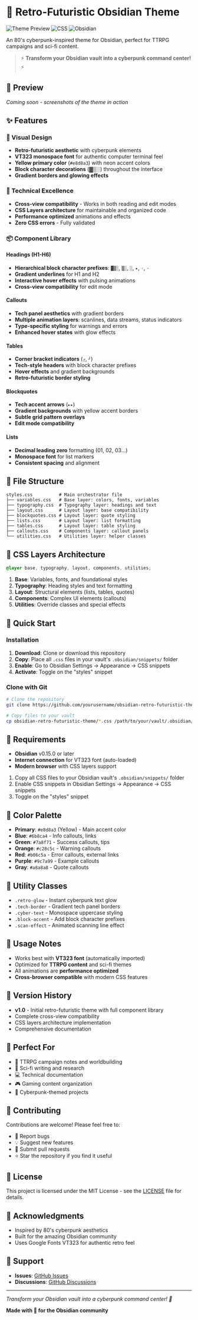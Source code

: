 # 🚀 Retro-Futuristic Obsidian Theme

![Theme Preview](https://img.shields.io/badge/Theme-Retro--Futuristic-yellow?style=for-the-badge)
![CSS](https://img.shields.io/badge/CSS-Layers-blue?style=for-the-badge)
![Obsidian](https://img.shields.io/badge/Obsidian-Compatible-purple?style=for-the-badge)

An 80's cyberpunk-inspired theme for Obsidian, perfect for TTRPG campaigns and sci-fi content.

> ⚡ **Transform your Obsidian vault into a cyberpunk command center!** ⚡

## 📸 Preview

_Coming soon - screenshots of the theme in action_

## ✨ Features

### 🎨 Visual Design

- **Retro-futuristic aesthetic** with cyberpunk elements
- **VT323 monospace font** for authentic computer terminal feel
- **Yellow primary color** (`#e8d8a3`) with neon accent colors
- **Block character decorations** (▓▒░) throughout the interface
- **Gradient borders and glowing effects**

### 🔧 Technical Excellence

- **Cross-view compatibility** - Works in both reading and edit modes
- **CSS Layers architecture** for maintainable and organized code
- **Performance optimized** animations and effects
- **Zero CSS errors** - Fully validated

### 📦 Component Library

#### Headings (H1-H6)

- **Hierarchical block character prefixes**: `▓▒░`, `▒░`, `░`, `▸`, `◦`, `·`
- **Gradient underlines** for H1 and H2
- **Interactive hover effects** with pulsing animations
- **Cross-view compatibility** for edit mode

#### Callouts

- **Tech panel aesthetics** with gradient borders
- **Multiple animation layers**: scanlines, data streams, status indicators
- **Type-specific styling** for warnings and errors
- **Enhanced hover states** with glow effects

#### Tables

- **Corner bracket indicators** (`┌`, `┘`)
- **Tech-style headers** with block character prefixes
- **Hover effects** and gradient backgrounds
- **Retro-futuristic border styling**

#### Blockquotes

- **Tech accent arrows** (`▸▸`)
- **Gradient backgrounds** with yellow accent borders
- **Subtle grid pattern overlays**
- **Edit mode compatibility**

#### Lists

- **Decimal leading zero** formatting (01, 02, 03...)
- **Monospace font** for list markers
- **Consistent spacing** and alignment

## 📁 File Structure

```
styles.css          # Main orchestrator file
├── variables.css   # Base layer: colors, fonts, variables
├── typography.css  # Typography layer: headings and text
├── layout.css      # Layout layer: base compatibility
├── blockquotes.css # Layout layer: quote styling
├── lists.css       # Layout layer: list formatting
├── tables.css      # Layout layer: table styling
├── callouts.css    # Components layer: callout panels
└── utilities.css   # Utilities layer: helper classes
```

## 🎯 CSS Layers Architecture

```css
@layer base, typography, layout, components, utilities;
```

1. **Base**: Variables, fonts, and foundational styles
2. **Typography**: Heading styles and text formatting
3. **Layout**: Structural elements (lists, tables, quotes)
4. **Components**: Complex UI elements (callouts)
5. **Utilities**: Override classes and special effects

## 🚀 Quick Start

### Installation

1. **Download**: Clone or download this repository
2. **Copy**: Place all `.css` files in your vault's `.obsidian/snippets/` folder
3. **Enable**: Go to Obsidian Settings → Appearance → CSS snippets
4. **Activate**: Toggle on the "styles" snippet

### Clone with Git

```bash
# Clone the repository
git clone https://github.com/yourusername/obsidian-retro-futuristic-theme.git

# Copy files to your vault
cp obsidian-retro-futuristic-theme/*.css /path/to/your/vault/.obsidian/snippets/
```

## 🔧 Requirements

- **Obsidian** v0.15.0 or later
- **Internet connection** for VT323 font (auto-loaded)
- **Modern browser** with CSS layers support

1. Copy all CSS files to your Obsidian vault's `.obsidian/snippets/` folder
2. Enable CSS snippets in Obsidian Settings → Appearance → CSS snippets
3. Toggle on the "styles" snippet

## 🎨 Color Palette

- **Primary**: `#e8d8a3` (Yellow) - Main accent color
- **Blue**: `#6b8ca4` - Info callouts, links
- **Green**: `#7a8f71` - Success callouts, tips
- **Orange**: `#c28c5c` - Warning callouts
- **Red**: `#b06c5a` - Error callouts, external links
- **Purple**: `#9c7a99` - Example callouts
- **Gray**: `#a8a8a8` - Quote callouts

## 🔧 Utility Classes

- `.retro-glow` - Instant cyberpunk text glow
- `.tech-border` - Gradient tech panel borders
- `.cyber-text` - Monospace uppercase styling
- `.block-accent` - Add block character prefixes
- `.scan-effect` - Animated scanning line effect

## 📝 Usage Notes

- Works best with **VT323 font** (automatically imported)
- Optimized for **TTRPG content** and sci-fi themes
- All animations are **performance optimized**
- **Cross-browser compatible** with modern CSS features

## 🔄 Version History

- **v1.0** - Initial retro-futuristic theme with full component library
- Complete cross-view compatibility
- CSS layers architecture implementation
- Comprehensive documentation

## 🎯 Perfect For

- 📖 TTRPG campaign notes and worldbuilding
- 🚀 Sci-fi writing and research
- 💻 Technical documentation
- 🎮 Gaming content organization
- 🌌 Cyberpunk-themed projects

## 🤝 Contributing

Contributions are welcome! Please feel free to:

- 🐛 Report bugs
- 💡 Suggest new features
- 🔧 Submit pull requests
- ⭐ Star the repository if you find it useful

## 📄 License

This project is licensed under the MIT License - see the [LICENSE](LICENSE) file for details.

## 🙏 Acknowledgments

- Inspired by 80's cyberpunk aesthetics
- Built for the amazing Obsidian community
- Uses Google Fonts VT323 for authentic retro feel

## 📧 Support

- **Issues**: [GitHub Issues](https://github.com/yourusername/obsidian-retro-futuristic-theme/issues)
- **Discussions**: [GitHub Discussions](https://github.com/yourusername/obsidian-retro-futuristic-theme/discussions)

---

_Transform your Obsidian vault into a cyberpunk command center! 🎯_

**Made with 💚 for the Obsidian community**
